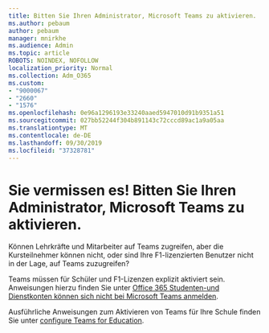 ```yaml
---
title: Bitten Sie Ihren Administrator, Microsoft Teams zu aktivieren.
ms.author: pebaum
author: pebaum
manager: mnirkhe
ms.audience: Admin
ms.topic: article
ROBOTS: NOINDEX, NOFOLLOW
localization_priority: Normal
ms.collection: Adm_O365
ms.custom:
- "9000067"
- "2660"
- "1576"
ms.openlocfilehash: 0e96a1296193e33240aaed5947010d91b9351a51
ms.sourcegitcommit: 027bb52244f304b891143c72cccd89ac1a9a05aa
ms.translationtype: MT
ms.contentlocale: de-DE
ms.lasthandoff: 09/30/2019
ms.locfileid: "37328781"
---
```

# <a name="youre-missing-out-ask-your-admin-to-enable-microsoft-teams"></a>Sie vermissen es! Bitten Sie Ihren Administrator, Microsoft Teams zu aktivieren.

Können Lehrkräfte und Mitarbeiter auf Teams zugreifen, aber die Kursteilnehmer können nicht, oder sind Ihre F1-lizenzierten Benutzer nicht in der Lage, auf Teams zuzugreifen?

Teams müssen für Schüler und F1-Lizenzen explizit aktiviert sein. Anweisungen hierzu finden Sie unter [Office 365 Studenten-und Dienstkonten können sich nicht bei Microsoft Teams anmelden](https://docs.microsoft.com/microsoftteams/troubleshoot/teams-sign-in/office-365-accounts-cannot-sign-in). 

Ausführliche Anweisungen zum Aktivieren von Teams für Ihre Schule finden Sie unter [configure Teams for Education](https://docs.microsoft.com/microsoft-365/education/deploy/set-up-teams-for-education). 